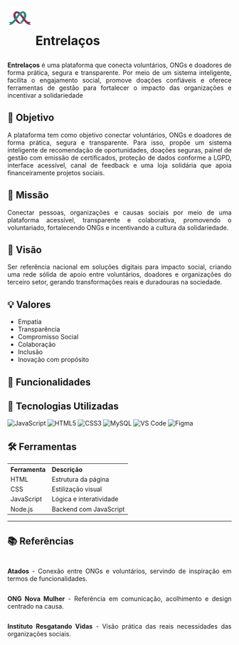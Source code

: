 <div class="container-readme" style="text-align:justify">

<h1><div style="display: flex; align-items: center; gap: 8px;">
  <img src="./assets/img/iconentrelacos.png" alt="Icon Entrelaços" width="55" style="position: relative; top:-50px" />
  Entrelaços
</div></h1>


<p><strong>Entrelaços</strong> é uma plataforma que conecta voluntários, ONGs e doadores de forma prática, segura e transparente. Por meio de um sistema inteligente, facilita o engajamento social, promove doações confiáveis e oferece ferramentas de gestão para fortalecer o impacto das organizações e incentivar a solidariedade</p>


<h2>🚀 Objetivo</h2>
<p>A plataforma tem como objetivo conectar voluntários, ONGs e doadores de forma prática, segura e transparente. Para isso, propõe um sistema inteligente de recomendação de oportunidades, doações seguras, painel de gestão com emissão de certificados, proteção de dados conforme a LGPD, interface acessível, canal de feedback e uma loja solidária que apoia financeiramente projetos sociais.</p>

<h2>🎯 Missão</h2>
<p>Conectar pessoas, organizações e causas sociais por meio de uma plataforma acessível, transparente e colaborativa, promovendo o voluntariado, fortalecendo ONGs e incentivando a cultura da solidariedade.</p>

<h2>🔭 Visão</h2>
<p>Ser referência nacional em soluções digitais para impacto social, criando uma rede sólida de apoio entre voluntários, doadores e organizações do terceiro setor, gerando transformações reais e duradouras na sociedade.</p>

<h2>💡 Valores</h2>
<ul>
  <li>Empatia</li>
  <li>Transparência</li>
  <li>Compromisso Social</li>
  <li>Colaboração</li>
  <li>Inclusão</li>
  <li>Inovação com propósito</li>
</ul>

<h2>🧩 Funcionalidades</h2>
<!-- Aqui você pode adicionar as funcionalidades futuramente -->

<h2>🚀 Tecnologias Utilizadas</h2>

<p>
  <img src="https://cdn.jsdelivr.net/gh/devicons/devicon/icons/javascript/javascript-original.svg" alt="JavaScript" width="40" height="40"/>
  <img src="https://cdn.jsdelivr.net/gh/devicons/devicon/icons/html5/html5-original.svg" alt="HTML5" width="40" height="40"/>
  <img src="https://cdn.jsdelivr.net/gh/devicons/devicon/icons/css3/css3-original.svg" alt="CSS3" width="40" height="40"/>
  <img src="https://cdn.jsdelivr.net/gh/devicons/devicon/icons/mysql/mysql-original.svg" alt="MySQL" width="40" height="40"/>
  <img src="https://cdn.jsdelivr.net/gh/devicons/devicon/icons/vscode/vscode-original.svg" alt="VS Code" width="40" height="40"/>
  <img src="https://cdn.jsdelivr.net/gh/devicons/devicon/icons/figma/figma-original.svg" alt="Figma" width="40" height="40"/>
</p>

<h2>🛠️ Ferramentas</h2>

<table>
  <tr>
    <th>Ferramenta</th>
    <th>Descrição</th>
  </tr>
  <tr>
    <td>HTML</td>
    <td>Estrutura da página</td>
  </tr>
  <tr>
    <td>CSS</td>
    <td>Estilização visual</td>
  </tr>
  <tr>
    <td>JavaScript</td>
    <td>Lógica e interatividade</td>
  </tr>
  <tr>
    <td>Node.js</td>
    <td>Backend com JavaScript</td>
  </tr>
</table>

<hr>

<h2>📚 Referências</h2>

<div style="display: flex; align-items: center; gap: 8px;">
  <p style="position: relative; top: 7px"><strong>Atados</strong> - Conexão entre ONGs e voluntários, servindo de inspiração em termos de funcionalidades.</p>
</div>

<div style="display: flex; align-items: center; gap: 8px;">
  <p style="position: relative; top: 7px"><strong>ONG Nova Mulher</strong> - Referência em comunicação, acolhimento e design centrado na causa.</p>
</div>

<div style="display: flex; align-items: center; gap: 8px;">
  <p style="position: relative; top: 7px"><strong>Instituto Resgatando Vidas</strong> - Visão prática das reais necessidades das organizações sociais.</p>
</div>

</div>
